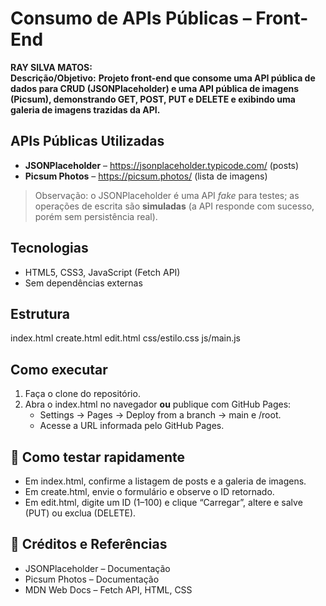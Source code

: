 # Consumo de APIs Públicas – Front-End

**RAY SILVA MATOS:**   
**Descrição/Objetivo:** **Projeto front-end que consome uma API pública de dados para CRUD (JSONPlaceholder) e uma API pública de imagens (Picsum), demonstrando **GET, POST, PUT e DELETE** e exibindo uma galeria de imagens trazidas da API.**

## APIs Públicas Utilizadas
- **JSONPlaceholder** – https://jsonplaceholder.typicode.com/ (posts)
- **Picsum Photos** – https://picsum.photos/ (lista de imagens)

> Observação: o JSONPlaceholder é uma API *fake* para testes; as operações de escrita são **simuladas** (a API responde com sucesso, porém sem persistência real).

##  Tecnologias
- HTML5, CSS3, JavaScript (Fetch API)
- Sem dependências externas

##  Estrutura
index.html create.html edit.html css/estilo.css js/main.js

##  Como executar
1. Faça o clone do repositório.
2. Abra o index.html no navegador **ou** publique com GitHub Pages:
   - Settings → Pages → Deploy from a branch → main e /root.
   - Acesse a URL informada pelo GitHub Pages.

## 🧪 Como testar rapidamente
- Em index.html, confirme a listagem de posts e a galeria de imagens.
- Em create.html, envie o formulário e observe o ID retornado.
- Em edit.html, digite um ID (1–100) e clique “Carregar”, altere e salve (PUT) ou exclua (DELETE).

## 🙌 Créditos e Referências
- JSONPlaceholder – Documentação
- Picsum Photos – Documentação
- MDN Web Docs – Fetch API, HTML, CSS
